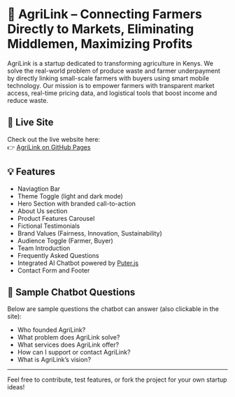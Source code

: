 # 🌱 AgriLink – Connecting Farmers Directly to Markets, Eliminating Middlemen, Maximizing Profits

AgriLink is a startup dedicated to transforming agriculture in Kenys. We solve the real-world problem of produce waste and farmer underpayment by directly linking small-scale farmers with buyers using smart mobile technology. Our mission is to empower farmers with transparent market access, real-time pricing data, and logistical tools that boost income and reduce waste.

## 🚀 Live Site

Check out the live website here:  
👉 [AgriLink on GitHub Pages](https://aberetruphenah.github.io/agrilink-profile/)  


## 💡 Features

- Naviagtion Bar
- Theme Toggle (light and dark mode)
- Hero Section with branded call-to-action
- About Us section
- Product Features Carousel
- Fictional Testimonials
- Brand Values (Fairness, Innovation, Sustainability)
- Audience Toggle (Farmer, Buyer)
- Team Introduction
- Frequently Asked Questions 
- Integrated AI Chatbot powered by [Puter.js](https://puter.com/)
- Contact Form and Footer

## 💬 Sample Chatbot Questions

Below are sample questions the chatbot can answer (also clickable in the site):

- Who founded AgriLink?
- What problem does AgriLink solve?
- What services does AgriLink offer?
- How can I support or contact AgriLink?
- What is AgriLink’s vision?

---

Feel free to contribute, test features, or fork the project for your own startup ideas!


